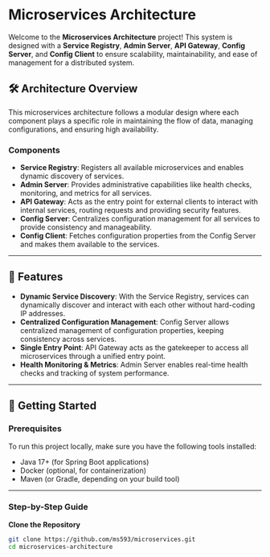 # Microservices Architecture

Welcome to the **Microservices Architecture** project! This system is designed with a **Service Registry**, **Admin Server**, **API Gateway**, **Config Server**, and **Config Client** to ensure scalability, maintainability, and ease of management for a distributed system.

## 🛠️ Architecture Overview

This microservices architecture follows a modular design where each component plays a specific role in maintaining the flow of data, managing configurations, and ensuring high availability.

### Components

- **Service Registry**: Registers all available microservices and enables dynamic discovery of services.
- **Admin Server**: Provides administrative capabilities like health checks, monitoring, and metrics for all services.
- **API Gateway**: Acts as the entry point for external clients to interact with internal services, routing requests and providing security features.
- **Config Server**: Centralizes configuration management for all services to provide consistency and manageability.
- **Config Client**: Fetches configuration properties from the Config Server and makes them available to the services.

---

## 🌟 Features

- **Dynamic Service Discovery**: With the Service Registry, services can dynamically discover and interact with each other without hard-coding IP addresses.
- **Centralized Configuration Management**: Config Server allows centralized management of configuration properties, keeping consistency across services.
- **Single Entry Point**: API Gateway acts as the gatekeeper to access all microservices through a unified entry point.
- **Health Monitoring & Metrics**: Admin Server enables real-time health checks and tracking of system performance.

---

## 🚀 Getting Started

### Prerequisites

To run this project locally, make sure you have the following tools installed:

- Java 17+ (for Spring Boot applications)
- Docker (optional, for containerization)
- Maven (or Gradle, depending on your build tool)

---

### Step-by-Step Guide

 **Clone the Repository**

   ```bash
   git clone https://github.com/ms593/microservices.git
   cd microservices-architecture

